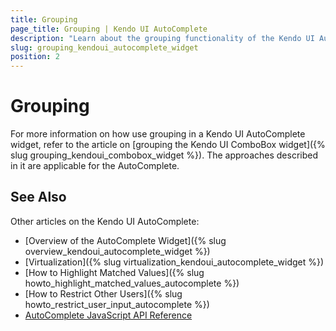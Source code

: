 ```yaml
---
title: Grouping
page_title: Grouping | Kendo UI AutoComplete
description: "Learn about the grouping functionality of the Kendo UI AutoComplete widget."
slug: grouping_kendoui_autocomplete_widget
position: 2
---
```


# Grouping

For more information on how use grouping in a Kendo UI AutoComplete widget, refer to the article on [grouping the Kendo UI ComboBox widget]({% slug grouping_kendoui_combobox_widget %}). The approaches described in it are applicable for the AutoComplete.

## See Also

Other articles on the Kendo UI AutoComplete:

* [Overview of the AutoComplete Widget]({% slug overview_kendoui_autocomplete_widget %})
* [Virtualization]({% slug virtualization_kendoui_autocomplete_widget %})
* [How to Highlight Matched Values]({% slug howto_highlight_matched_values_autocomplete %})
* [How to Restrict Other Users]({% slug howto_restrict_user_input_autocomplete %})
* [AutoComplete JavaScript API Reference](/api/javascript/ui/autocomplete)
